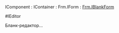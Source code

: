 ﻿---
Title: Компонент IEditor
Keywords: IEditor, Editor
Link: .Frm.IEditor
---

IComponent : IContainer : Frm.IForm : [Frm.IBlankForm](topic:.Custom.ComClasses.IBlankForm)

#IEditor

Бланк-редактор...